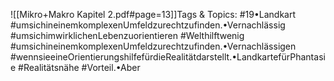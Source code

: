 
![[Mikro+Makro Kapitel 2.pdf#page=13]]Tags & Topics:
   #19•Landkart
   #umsichineinemkomplexenUmfeldzurechtzufinden.•Vernachlässig
   #umsichimwirklichenLebenzuorientieren
   #Welthilftwenig
   #umsichineinemkomplexenUmfeldzurechtzufinden.•Vernachlässigen
   #wennsieeineOrientierungshilfefürdieRealitätdarstellt.•LandkartefürPhantasie
   #Realitätsnähe
   #Vorteil.•Aber